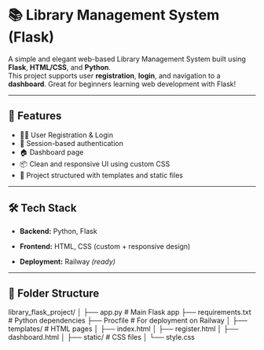 # 📚 Library Management System (Flask)

A simple and elegant web-based Library Management System built using **Flask**, **HTML/CSS**, and **Python**.  
This project supports user **registration**, **login**, and navigation to a **dashboard**. Great for beginners learning web development with Flask!

---

## 🚀 Features

- 🧑‍💼 User Registration & Login
- 🔐 Session-based authentication
- 🏠 Dashboard page
- 📦 Clean and responsive UI using custom CSS
- 📁 Project structured with templates and static files

---

## 🛠️ Tech Stack

- **Backend:** Python, Flask 

- **Frontend:** HTML, CSS (custom + responsive design)

- **Deployment:** Railway *(ready)*

---

## 📂 Folder Structure
library_flask_project/
│
├── app.py # Main Flask app
├── requirements.txt # Python dependencies
├── Procfile # For deployment on Railway
│
├── templates/ # HTML pages
│ ├── index.html
│ ├── register.html
│ ├── dashboard.html
│
├── static/ # CSS files
│ └── style.css





